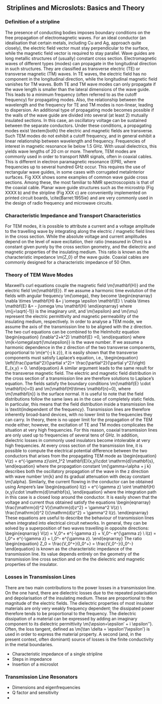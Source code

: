 ##  Striplines and Microslots: Basics and Theory
### Definition of a stripline
 The presence of conducting bodies imposes boundary conditions on the free propagation of electromagnetic waves. For an ideal conductor (an idealisation that certain metals, including Cu and Ag, approach quite closely), the electric field vector must stay perpendicular to the surface, while the magnetic field vector is required to stay parallel. 
Wave guides are long metallic structures of (usually) constant cross section. Electromagnetic waves of different types  (modes) can propagate in the longitudinal direction in such structures. They are classified as transverse electric (TE) or transverse magnetic (TM) waves. In TE waves, the electric field has no component in the longitudinal direction, while the longitudinal magnetic field vanishes for TM waves. Both TE and TM wave modes can only propagate if the wave length is smaller than the lateral dimensions of the wave guide. This leads to a minimum frequency (often referred to as the cutoff frequency) for propagating modes. Also, the relationship between the wavelength and the frequency for TE and TM modes is non-linear, leading to dispersion.
An additional type of propagating mode becomes possible if the walls of the wave guide are divided into several (at least 2) mutually insulated sections. In this case, an oscillatory voltage can be sustained between the separate conductors. Under these conditions, a propagating modes exist \textem{both} the electric and magnetic fields are transverse. Such TEM modes do not exhibit a cutoff frequency, and in general exhibit a linear relationship between wavelength and frequency. 
Frequencies of interest in magnetic resonance lie below 1.5 GHz. With usual dielectrics, this yields wave lengths of 20 cm or more. Therefore, TEM modes are commonly used in order to transport NMR signals, often in coaxial cables. This is different in electron paramagnetic resonance (EPR), where frequencies up to several hundred GHz occur. This requires the use of rectangular wave guides, in some cases with corrugated metalinterior surfaces.
Fig XXX shows some examples of common wave guide cross sections. Among these, the most familiar to NMR spectroscopists is that of the coaxial cable. Planar wave guide structures such as the microstrip (Fig XXXX b) and the stripline (Fig XXX c) are conveniently implemented on printed circuit boards, \cite{Barret:1955ie} and are very commonly used in the design of radio frequency and microwave circuits. 
### Characteristic Impedance and Transport Characteristics
For TEM modes, it is possible to attribute a current and a voltage amplitude to the travelling wave by integrating along the electric / magnetic field lines in the cross section. While the absolute voltage and current amplitudes depend on the level of wave excitation, their ratio (measured in Ohm) is a constant given purely by the cross section geometry, and the dielectric and magnetic properties of the insulating medium. This ratio is known as the characteristic impedance \m{Z_0} of the wave guide. Coaxial cables are commonly designed for a characteristic impedance of 50 Ohm.
### Theory of TEM Wave Modes
Maxwell’s curl equations couple the magnetic field \m{\mathbf{H}} and the electric field \m{\mathbf{E}}. If we assume a harmonic time evolution of the fields with angular frequency \m{\omega}, they become
\begin{eqnarray}
\nabla \times \mathbf{H} &= j \omega \epsilon \mathbf{E} \\
\nabla \times \mathbf{E} &= - j\omega \mu \mathbf{H}
\end{eqnarray}
where \m{j=\sqrt{-1}} is the imaginary unit, and \m{\epsilon} and \m{\mu} represent the electric permittivity and magnetic permeability of the insulating medium, respectively. In order to analyse a TEM mode, we assume the axis of the transmission line to be aligned with the z direction. The two curl equations can be combined to the Helmholtz equation
\begin{equation}
(\nabla^2+k^2) \mathbf{E}  =0,
\end{equation}
where \m{k=\omega\sqrt{\mu\epsilon}} is the wave number. If we assume a harmonic dependence in the z direction of the two transverse components, proportional to \m{e^{-j k z}}, it is easily shown that the transverse components must satisfy Laplace’s equation, i.e.,
\begin{equation}
\left(\frac{\partial^2}{\partial x^2}+ \frac{\partial^2}{\partial y^2}\right) E_{x,y} = 0.
\end{equation}
A similar argument leads to the same result for the transverse magnetic field. The electric and magnetic field distribution in the cross section of a transmission line are therefore solutions to Laplace’s equation. The fields satisfy the boundary conditions \m{\mathbf{E} \cdot \mathbf{n}=0} and \m{\mathbf{H}\times \mathbf{n}=0}, where \m{\mathbf{n}} is the surface normal. It is useful to note that the field distributions follow the same laws as in the case of completely static fields. In particular, this means that the field distribution inside a transmission line is \textit{independent of the frequency}. Transmission lines are therefore inherently broad-band devices, with no lower limit to the frequencies they can carry. In theory, there is no upper limit for the propagation of the TEM mode either; however, the excitation of TE and TM modes complicates the situation at very high frequencies. For this reason, coaxial transmission lines are only used up to frequencies of several tens of GHz. In addition, dielectric losses in commonly used insulators become intolerable at very high frequencies.
At every cross section of the transmission line, it is possible to compute the electrical potential difference between the two conductors that arises from the propagating TEM mode as
\begin{equation}
V(z) = e^{-\gamma z}\oint_1^2 \mathbf{E}(x,y)\cdot \mathrm{d}\mathbf{s},
\end{equation}
where the propagation constant \m{\gamma=\alpha + j k} describes both the oscillatory propagation of the wave in the z direction with wave number \m{k} and its gradual attenuation with decay constant \m{\alpha}.
Similarly, the current flowing in the conductor can be obtained using Ampere’s law
\begin{equation}
I(z) = e^{-\gamma z} \oint \mathbf{H}(x,y)\cdot \mathrm{d}\mathbf{s},
\end{equation}
where the integration path in this case is a closed loop around the conductor. It is easily shown that the voltage and current thus obtained satisfy the equations
\begin{eqnarray}
\frac{\mathrm{d}^2 V}{\mathrm{d}z^2} = \gamma^2 V(z) \\
\frac{\mathrm{d}^2 I}{\mathrm{d}z^2} = \gamma^2 I(z).
\end{eqnarray}
These equations are useful to describe the behaviour of transmission lines when integrated into electrical circuit networks. In general, they can be solved by a superposition of two waves travelling in opposite directions:
\begin{eqnarray}
V(z) = V_0^+ e^{-\gamma z} + V_0^- e^{\gamma z} \\ 
I(z) = I_0^+ e^{-\gamma z} + I_0^- e^{\gamma z}.
\end{eqnarray}
The ratio 
\begin{equation}
Z_0 = \frac{V_0^+}{I_0^+} = \frac{V_0^-}{I_0^-}
\end{equation}
is known as the characteristic impedance of the transmission line. Its value depends entirely on the geometry of the transmission line cross section and on the the dielectric and magnetic properties of the insulator. 
### Losses in Transmission Lines
There are two main contributions to the power losses in a transmission line. On the one hand, there are dielectric losses due to the repeated polarisation and depolarisation of the insulating medium. These are proportional to the magnitude of the electric fields. The dielectric properties of most insulator materials are only very weakly frequency dependent; the dissipated power therefore tends to be proportional to the frequency. The dielectric dissipation of a material can be expressed by adding an imaginary component to its dielectric permittivity \m{\epsion=\epsilon’ + i \epsilon’’}. Often, the loss tangent, defined as \m{\tan \delta = \epsilon’’/\epsilon’} is used in order to express the material property. 
A second (and, in the present context, often dominant) source of losses is the finite conductivity in the metal boundaries. 


- Characteristic impedance of a single stripline
- Steps in impedance
- Insertion of a microslot
### Transmission Line Resonators
- Dimensions and eigenfrequencies
- Q factor and sensitivity
- 
